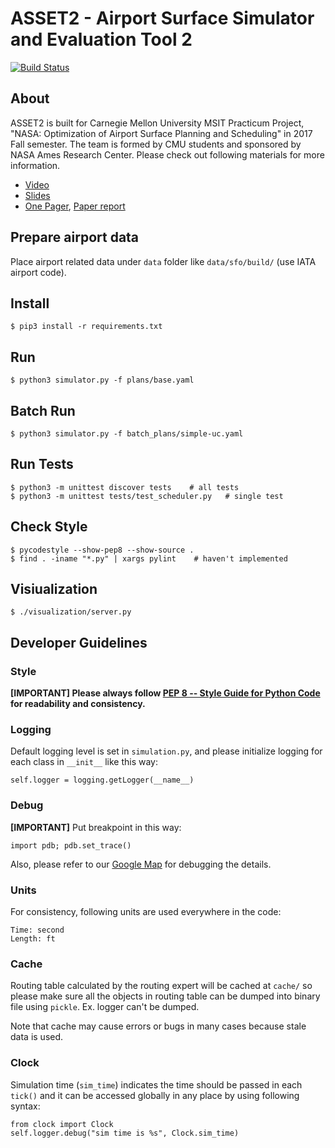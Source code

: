 # ASSET2 - Airport Surface Simulator and Evaluation Tool 2

[![Build Status](https://travis-ci.org/heronyang/airport-simulation.svg?branch=master)](https://travis-ci.org/heronyang/airport-simulation)

## About

ASSET2 is built for Carnegie Mellon University MSIT Practicum Project, "NASA: Optimization of Airport Surface Planning and Scheduling" in 2017 Fall semester. The team is formed by CMU students and sponsored by NASA Ames Research Center. Please check out following materials for more information.

- [Video](https://www.youtube.com/watch?v=zpHWQc2RBQ0)
- [Slides](doc/practicum/report/slides.pdf)
- [One Pager](doc/practicum/report/one-pager.pdf), [Paper report](doc/practicum/report/report.pdf)

## Prepare airport data

Place airport related data under `data` folder like `data/sfo/build/` (use IATA
airport code).

## Install

    $ pip3 install -r requirements.txt

## Run

    $ python3 simulator.py -f plans/base.yaml

## Batch Run

    $ python3 simulator.py -f batch_plans/simple-uc.yaml

## Run Tests

    $ python3 -m unittest discover tests    # all tests
    $ python3 -m unittest tests/test_scheduler.py   # single test

## Check Style

    $ pycodestyle --show-pep8 --show-source .
    $ find . -iname "*.py" | xargs pylint    # haven't implemented

## Visiualization

    $ ./visualization/server.py

## Developer Guidelines

### Style

**[IMPORTANT] Please always follow [PEP 8 -- Style Guide for Python Code](https://www.python.org/dev/peps/pep-0008/) for readability and consistency.**

### Logging

Default logging level is set in `simulation.py`, and please initialize logging
for each class in `__init__` like this way:

    self.logger = logging.getLogger(__name__)

### Debug

**[IMPORTANT]** Put breakpoint in this way:

    import pdb; pdb.set_trace()

Also, please refer to our [Google Map](https://drive.google.com/open?id=1votbJbKKRUF5gDumno4GXOxVLAE&usp=sharing) for debugging the details.

### Units

For consistency, following units are used everywhere in the code:

    Time: second
    Length: ft

### Cache

Routing table calculated by the routing expert will be cached at `cache/` so
please make sure all the objects in routing table can be dumped into binary
file using `pickle`. Ex. logger can't be dumped.

Note that cache may cause errors or bugs in many cases because stale data is used.

### Clock

Simulation time (`sim_time`) indicates the time should be passed in each
`tick()` and it can be accessed globally in any place by using following
syntax:

    from clock import Clock
    self.logger.debug("sim time is %s", Clock.sim_time)
